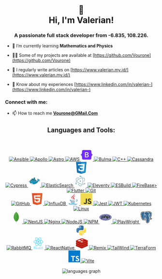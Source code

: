 <h1 align="center">👋
  <br />
Hi, I'm Valerian!</h1>
<h3 align="center">A passionate full stack developer from -6.835, 108.226.</h3>

- 🌱 I’m currently learning **Mathematics and Physics**

- 👨‍💻 Some of my projects are available at [https://github.com/Vourone](https://github.com/Vourone)

- 📝 I regularly write articles on [https://www.valerian.my.id/](https://www.valerian.my.id/)

- 📄 Know about my experiences [https://www.linkedin.com/in/valerian-](https://www.linkedin.com/in/valerian-)

<h3 align="left">Connect with me:</h3>

- 📫 How to reach me **Vourone@GMail.Com**

<h2 align="center">Languages and Tools:</h2>
<div align="center">

<br />

<a href="https://www.ansible.com/" target="_blank" rel="noreferrer"> <img width="40" height="40" src="https://cdn.svgporn.com/logos/ansible.svg" alt="Ansible" title="Ansible"/> </a>
<a href="https://www.apollographql.com/" target="_blank" rel="noreferrer"> <img width="40" height="40" src="https://www.vectorlogo.zone/logos/graphql/graphql-icon.svg" alt="Apollo" title="Apollo"/> </a>
<a href="https://astro.build/" target="_blank" rel="noreferrer"> <img width="40" height="40" src="https://cdn.svgporn.com/logos/astro-icon.svg" alt="Astro" title="Astro"/> </a>
<a href="https://aws.amazon.com/" target="_blank" rel="noreferrer"> <img width="40" height="40" src="https://cdn.svgporn.com/logos/aws.svg" alt="AWS" title="AWS"/> </a> 
<a href="https://getbootstrap.com/" target="_blank" rel="noreferrer"> <img width="40" height="40" src="https://raw.githubusercontent.com/devicons/devicon/master/icons/bootstrap/bootstrap-plain.svg" alt="BootStrap" title="BootStrap"/> </a>
<a href="https://bulma.io/" target="_blank" rel="noreferrer"> <img width="40" height="40" src="https://cdn.svgporn.com/logos/bulma.svg" alt="Bulma" title="Bulma"/> </a>
<a href="https://isocpp.org/" target="_blank" rel="noreferrer"> <img width="40" height="40" src="https://cdn.svgporn.com/logos/c-plusplus.svg" alt="C++" title="C++"/> </a>
<a href="https://cassandra.apache.org/_/index.html" target="_blank" rel="noreferrer"> <img width="40" height="40" src="https://www.vectorlogo.zone/logos/apache_cassandra/apache_cassandra-icon.svg" alt="Cassandra" title="Cassandra"/> </a> 
<a href="https://www.w3.org/TR/CSS/" target="_blank" rel="noreferrer"> <img width="40" height="40" src="https://raw.githubusercontent.com/devicons/devicon/master/icons/css3/css3-original.svg" alt="CSS" title="CSS"/> </a>
<br />
<a href="https://www.cypress.io//" target="_blank" rel="noreferrer"> <img width="40" height="40" src="https://cdn.svgporn.com/logos/cypress-icon.svg" alt="Cypress" title="Cypress"/> </a>
<a href="https://www.docker.com/" target="_blank" rel="noreferrer"> <img width="40" height="40" src="https://raw.githubusercontent.com/devicons/devicon/master/icons/docker/docker-original.svg" alt="Docker" title="Docker"/> </a>
<a href="https://www.elastic.co/" target="_blank" rel="noreferrer"> <img width="40" height="40" src="https://www.vectorlogo.zone/logos/elastic/elastic-icon.svg" alt="ElasticSearch" title="ElasticSearch"/> </a> 
<a href="https://electronjs.org/" target="_blank" rel="noreferrer"> <img width="40" height="40" src="https://raw.githubusercontent.com/devicons/devicon/master/icons/electron/electron-original.svg" alt="Electron" title="Electron"/> </a>
<a href="https://www.11ty.dev/" target="_blank" rel="noreferrer"> <img width="40" height="40" src="https://cdn.svgporn.com/logos/eleventy.svg" alt="Eleventy" title="Eleventy"/> </a>
<a href="https://esbuild.github.io/" target="_blank" rel="noreferrer"> <img width="40" height="40" src="https://cdn.svgporn.com/logos/esbuild.svg" alt="ESBuild" title="ESBuild"/> </a> 
<a href="https://firebase.google.com/" target="_blank" rel="noreferrer"> <img width="40" height="40" src="https://cdn.svgporn.com/logos/firebase.svg" alt="FireBase" title="FireBase"/>> </a>
<a href="https://flutter.dev/" target="_blank" rel="noreferrer"> <img width="40" height="40" src="https://www.vectorlogo.zone/logos/flutterio/flutterio-icon.svg" alt="Flutter" title="Flutter"/> </a>
<a href="https://git-scm.com/" target="_blank" rel="noreferrer"> <img width="40" height="40" src="https://cdn.svgporn.com/logos/git-icon.svg" alt="Git" title="Git"/> </a>
<br />
<a href="https://github.com/" target="_blank" rel="noreferrer"> <img width="40" height="40" src="https://cdn.svgporn.com/logos/github-octocat.svg" alt="GitHub" title="GitHub"/> </a>
<a href="https://html.spec.whatwg.org/" target="_blank" rel="noreferrer"> <img width="40" height="40" src="https://raw.githubusercontent.com/devicons/devicon/master/icons/html5/html5-original.svg" alt="HTML" title="HTML"/> </a> 
<a href="https://www.influxdata.com/" target="_blank" rel="noreferrer"> <img width="40" height="40" src="https://cdn.svgporn.com/logos/influxdb-icon.svg" alt="InfluxDB" title="InfluxDB"/> </a>
<a href="https://www.java.com/" target="_blank" rel="noreferrer"> <img width="40" height="40" src="https://raw.githubusercontent.com/devicons/devicon/master/icons/java/java-original.svg" alt="Java" title="Java"/> </a>
<a href="https://www.ecma-international.org/publications-and-standards/standards/ecma-262/" target="_blank" rel="noreferrer"> <img width="40" height="40" src="https://raw.githubusercontent.com/devicons/devicon/master/icons/javascript/javascript-original.svg" alt="JavaScript" title="JavaScript"/> </a> 
<a href="https://jestjs.io/" target="_blank" rel="noreferrer"> <img width="40" height="40" src="https://www.vectorlogo.zone/logos/jestjsio/jestjsio-icon.svg" alt="Jest" title="Jest"/> </a>
<a href="https://jwt.io/" target="_blank" rel="noreferrer"> <img width="40" height="40" src="https://cdn.svgporn.com/logos/jwt-icon.svg" alt="JWT" title="JWT"/> </a>
<a href="https://kubernetes.io/" target="_blank" rel="noreferrer"> <img width="40" height="40" src="https://www.vectorlogo.zone/logos/kubernetes/kubernetes-icon.svg" alt="Kubernetes" title="Kubernetes"/> </a> 
<a href="https://www.linux.org/" target="_blank" rel="noreferrer"> <img width="40" height="40" src="https://www.vectorlogo.zone/logos/linux/linux-icon.svg" alt="Linux" title="Linux"/> </a>
<br />
<a href="https://www.mongodb.com/" target="_blank" rel="noreferrer"> <img width="40" height="40" src="https://raw.githubusercontent.com/devicons/devicon/master/icons/mongodb/mongodb-original.svg" title="MongoDB"/> </a>
<a href="https://nextjs.org/" target="_blank" rel="noreferrer"> <img width="40" height="40" src="https://cdn.worldvectorlogo.com/logos/nextjs-2.svg" alt="NextJS" title="NextJS"/> </a> 
<a href="https://www.nginx.com/" target="_blank" rel="noreferrer"> <img width="40" height="40" src="https://www.vectorlogo.zone/logos/nginx/nginx-icon.svg" alt="Nginx" title="Nginx"/> </a>
<a href="https://nodejs.org/" target="_blank" rel="noreferrer"> <img width="40" height="40" src="https://www.vectorlogo.zone/logos/nodejs/nodejs-icon.svg" alt="NodeJS" title="NodeJS"/> </a>
<a href="https://www.npmjs.com/" target="_blank" rel="noreferrer"> <img width="40" height="40" src="https://cdn.svgporn.com/logos/npm-icon.svg" alt="NPM" title="NPM"/> </a> 
<a href="https://www.php.net/" target="_blank" rel="noreferrer"> <img width="40" height="40" src="https://raw.githubusercontent.com/devicons/devicon/master/icons/php/php-original.svg" alt="PHP" title="PHP"/> </a>
<a href="https://playwright.dev/" target="_blank" rel="noreferrer"> <img width="40" height="40" src="https://cdn.svgporn.com/logos/playwright.svg" alt="PlayWright" title="PlayWright"/> </a>
<a href="https://www.postgresql.org/" target="_blank" rel="noreferrer"> <img width="40" height="40" src="https://raw.githubusercontent.com/devicons/devicon/master/icons/postgresql/postgresql-original.svg" alt="PostGreSQL" title="PostGreSQL"/> </a>
<a href="https://www.python.org/" target="_blank" rel="noreferrer"> <img width="40" height="40" src="https://raw.githubusercontent.com/devicons/devicon/master/icons/python/python-original.svg" alt="Python" title="Python"/> </a> 
<br />
<a href="https://www.rabbitmq.com/" target="_blank" rel="noreferrer"> <img width="40" height="40" src="https://www.vectorlogo.zone/logos/rabbitmq/rabbitmq-icon.svg" alt="RabbitMQ" title="RabbitMQ"/> </a>
<a href="https://react.dev/" target="_blank" rel="noreferrer"> <img width="40" height="40" src="https://raw.githubusercontent.com/devicons/devicon/master/icons/react/react-original-wordmark.svg" alt="React" title="React"/> </a>
<a href="https://reactnative.dev/" target="_blank" rel="noreferrer"> <img width="40" height="40" src="https://reactnative.dev/img/header_logo.svg" alt="ReactNative" title="ReactNative"/> </a> 
<a href="https://redis.io/" target="_blank" rel="noreferrer"> <img width="40" height="40" src="https://raw.githubusercontent.com/devicons/devicon/master/icons/redis/redis-original.svg" alt="Redis" title="Redis"/> </a>
<a href="https://remix.run/" target="_blank" rel="noreferrer"> <img width="40" height="40" src="https://cdn.svgporn.com/logos/remix-icon.svg" alt="Remix" title="Remix"/> </a>
<a href="https://tailwindcss.com/" target="_blank" rel="noreferrer"> <img width="40" height="40" src="https://www.vectorlogo.zone/logos/tailwindcss/tailwindcss-icon.svg" alt="TailWind" title="TailWind"/> </a> 
<a href="https://www.terraform.io/" target="_blank" rel="noreferrer"> <img width="40" height="40" src="https://cdn.svgporn.com/logos/terraform-icon.svg" alt="TerraForm" title="TerraForm"/> </a>
<a href="https://www.typescriptlang.org/" target="_blank" rel="noreferrer"> <img width="40" height="40" src="https://raw.githubusercontent.com/devicons/devicon/master/icons/typescript/typescript-original.svg" alt="TypeScript" title="TypeScript"/> </a>
<a href="https://vitejs.dev/" target="_blank" rel="noreferrer"> <img width="40" height="40" src="https://cdn.svgporn.com/logos/vitejs.svg" alt="Vite" title="Vite"/> </a> 
<br />
<br clear="both">
  <img src="https://vghrms.vercel.app/api/top-langs?username=Vourone&exclude_repo=Angular_Routing,GitHubReadMeStats,GodotEngine,MariaDB-Python_Collaboration,Modern_JavaScript,Siamese_NetWork_Recognition,SQL_DataBase_Insights,TestNG_Selenium,Vourone&locale=en&layout=normal&hide_title=true&langs_count=10&theme=graywhite&hide_border=true" alt="languages graph"  />
</div>
